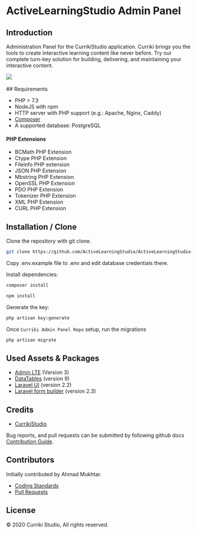 # ActiveLearningStudio Admin Panel

## Introduction

Administration Panel for the CurrikiStudio application. Curriki brings you the tools to create interactive learning content like never before. Try our complete turn-key solution for building, delivering, and maintaining your interactive content.

<img src="https://www.curriki.org/wp-content/uploads/2020/11/admin-panel.png">
<br /><br />
## Requirements

- PHP > 7.3
- NodeJS with npm
- HTTP server with PHP support (e.g.: Apache, Nginx, Caddy)
- [Composer](https://getcomposer.org)
- A supported database: PostgreSQL

 #### PHP Extensions
- BCMath PHP Extension
- Ctype PHP Extension
- Fileinfo PHP extension
- JSON PHP Extension
- Mbstring PHP Extension
- OpenSSL PHP Extension
- PDO PHP Extension
- Tokenizer PHP Extension
- XML PHP Extension
- CURL PHP Extension

## Installation / Clone

Clone the repository with git clone.
```bash
git clone https://github.com/ActiveLearningStudio/ActiveLearningStudio-admin-panel.git
```

Copy .env.example file to .env and edit database credentials there.

Install dependencies:
```bash
composer install
```
```bash
npm install
```

Generate the key:
```bash
php artisan key:generate
```

Once `Curriki Admin Panel Repo` setup, run the migrations
```bash
php artisan migrate
```
## Used Assets & Packages

- [Admin LTE](https://github.com/jeroennoten/Laravel-AdminLTE/) (Version 3)
- [DataTables](https://github.com/yajra/laravel-datatables) (version 9)
- [Laravel UI](https://github.com/laravel/ui) (version 2.2)
- [Laravel form builder](https://github.com/glhd/aire) (version 2.3)

## Credits

- [CurrikiStudio](https://github.com/ActiveLearningStudio)

Bug reports, and pull requests can be submitted by following github docs [Contribution Guide](https://docs.github.com/en/github/collaborating-with-issues-and-pull-requests/creating-a-pull-request).

## Contributors

Initially contributed by Ahmad Mukhtar.
- [Coding Standards](https://www.php-fig.org/psr/psr-12/)
- [Pull Requests](https://docs.github.com/en/github/collaborating-with-issues-and-pull-requests/creating-a-pull-request)

## License

 © 2020 Curriki Studio, All rights reserved. 
